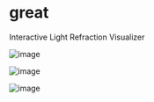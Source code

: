 # great
Interactive Light Refraction Visualizer

![image](https://github.com/user-attachments/assets/5277964b-2e0f-4f3b-92bf-b3e2c60c0158)

![image](https://github.com/user-attachments/assets/7b7cb6a9-16d7-410b-bd65-f103257b119d)

![image](https://github.com/user-attachments/assets/d5e31de1-9203-4ff1-add7-1093aebf3f74)


